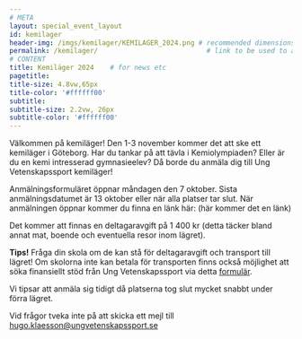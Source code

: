 ```yaml
---
# META
layout: special_event_layout
id: kemilager
header-img: /imgs/kemilager/KEMILAGER_2024.png # recommended dimensions: 2732x668px but other aspect ratios should also be fine.
permalink: /kemilager/                           # link to be used to access page
# CONTENT
title: Kemiläger 2024    # for news etc
pagetitle: 
title-size: 4.8vw,65px
title-color: '#ffffff00'
subtitle: 
subtitle-size: 2.2vw, 26px
subtitle-color: '#ffffff00'
---
```



Välkommen på kemiläger! Den 1-3 november kommer det att ske ett kemiläger i Göteborg. Har du tankar på att tävla i Kemiolympiaden? Eller är du en kemi intresserad gymnasieelev? Då borde du anmäla dig till Ung Vetenskapssport kemiläger! 

Anmälningsformuläret öppnar måndagen den 7 oktober. Sista anmälningsdatumet är 13 oktober eller när alla platser tar slut. När anmälningen öppnar kommer du finna en länk här: (här kommer det en länk)

Det kommer att finnas en deltagaravgift på 1 400 kr (detta täcker bland annat mat, boende och eventuella resor inom lägret). 

**Tips!** Fråga din skola om de kan stå för deltagaravgift och transport till lägret! Om skolorna inte kan betala för transporten finns också möjlighet att söka finansiellt stöd från Ung Vetenskapssport via detta [formulär](https://forms.gle/VDPqSbknKQz2ukNt5). 

Vi tipsar att anmäla sig tidigt då platserna tog slut mycket snabbt under förra lägret. 

Vid frågor tveka inte på att skicka ett mejl till [hugo.klaesson@ungvetenskapssport.se](mailto:hugo.klaesson@ungvetenskapssport.se)




